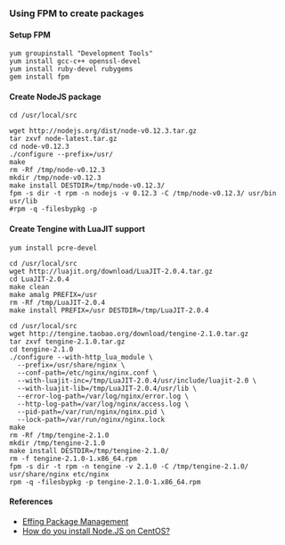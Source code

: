 
### Using FPM to create packages

#### Setup FPM
```
yum groupinstall "Development Tools"
yum install gcc-c++ openssl-devel
yum install ruby-devel rubygems
gem install fpm
```

#### Create NodeJS package
```
cd /usr/local/src

wget http://nodejs.org/dist/node-v0.12.3.tar.gz
tar zxvf node-latest.tar.gz
cd node-v0.12.3
./configure --prefix=/usr/
make 
rm -Rf /tmp/node-v0.12.3
mkdir /tmp/node-v0.12.3
make install DESTDIR=/tmp/node-v0.12.3/
fpm -s dir -t rpm -n nodejs -v 0.12.3 -C /tmp/node-v0.12.3/ usr/bin usr/lib
#rpm -q -filesbypkg -p 
```

#### Create Tengine with LuaJIT support
```
yum install pcre-devel

cd /usr/local/src
wget http://luajit.org/download/LuaJIT-2.0.4.tar.gz
cd LuaJIT-2.0.4
make clean
make amalg PREFIX=/usr
rm -Rf /tmp/LuaJIT-2.0.4
make install PREFIX=/usr DESTDIR=/tmp/LuaJIT-2.0.4

cd /usr/local/src
wget http://tengine.taobao.org/download/tengine-2.1.0.tar.gz
tar zxvf tengine-2.1.0.tar.gz
cd tengine-2.1.0
./configure --with-http_lua_module \
  --prefix=/usr/share/nginx \
  --conf-path=/etc/nginx/nginx.conf \
  --with-luajit-inc=/tmp/LuaJIT-2.0.4/usr/include/luajit-2.0 \
  --with-luajit-lib=/tmp/LuaJIT-2.0.4/usr/lib \
  --error-log-path=/var/log/nginx/error.log \
  --http-log-path=/var/log/nginx/access.log \
  --pid-path=/var/run/nginx/nginx.pid \
  --lock-path=/var/run/nginx/nginx.lock
make
rm -Rf /tmp/tengine-2.1.0
mkdir /tmp/tengine-2.1.0
make install DESTDIR=/tmp/tengine-2.1.0/
rm -f tengine-2.1.0-1.x86_64.rpm
fpm -s dir -t rpm -n tengine -v 2.1.0 -C /tmp/tengine-2.1.0/ usr/share/nginx etc/nginx
rpm -q -filesbypkg -p tengine-2.1.0-1.x86_64.rpm
```


#### References
- [Effing Package Management](https://github.com/jordansissel/fpm)
- [How do you install Node.JS on CentOS?](http://serverfault.com/questions/299288/how-do-you-install-node-js-on-centos)
